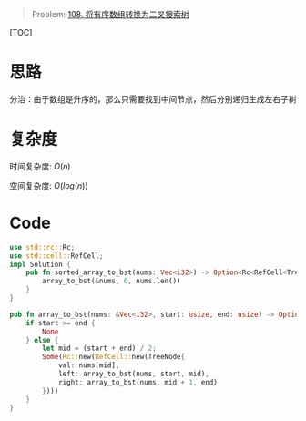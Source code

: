 
> Problem: [108. 将有序数组转换为二叉搜索树](https://leetcode.cn/problems/convert-sorted-array-to-binary-search-tree/description/)

[TOC]

# 思路

分治：由于数组是升序的，那么只需要找到中间节点，然后分别递归生成左右子树

# 复杂度

时间复杂度: $O(n)$

空间复杂度: $O(log(n))$

# Code
```Rust []
use std::rc::Rc;
use std::cell::RefCell;
impl Solution {
    pub fn sorted_array_to_bst(nums: Vec<i32>) -> Option<Rc<RefCell<TreeNode>>> {
        array_to_bst(&nums, 0, nums.len())
    }
}

pub fn array_to_bst(nums: &Vec<i32>, start: usize, end: usize) -> Option<Rc<RefCell<TreeNode>>> {
    if start >= end {
        None
    } else {
        let mid = (start + end) / 2;
        Some(Rc::new(RefCell::new(TreeNode{
            val: nums[mid],
            left: array_to_bst(nums, start, mid),
            right: array_to_bst(nums, mid + 1, end)
        })))
    }
}
```
